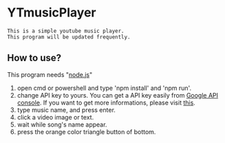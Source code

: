 # YTmusicPlayer
```
This is a simple youtube music player.
This program will be updated frequently.
```

## How to use?

This program needs "[node.js](https://nodejs.org/)"

1. open cmd or powershell and type 'npm install' and 'npm run'.
2. change API key to yours. You can get a API key easily from [Google API console](https://console.developers.google.com/apis/dashboard).
If you want to get more informations, please visit [this](https://developers.google.com/youtube/v3/getting-started).
3. type music name, and press enter.
4. click a video image or text.
5. wait while song's name appear. 
6. press the orange color triangle button of bottom.
